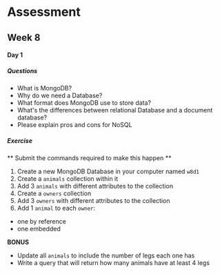 # Assessment
## Week 8
#### Day 1

##### Questions

- What is MongoDB?
- Why do we need a Database?
- What format does MongoDB use to store data?
- What's the differences between relational Database and a document database?
- Please explain pros and cons for NoSQL

##### Exercise

** Submit the commands required to make this happen **

1. Create a new MongoDB Database in your computer named `w8d1`
1. Create a `animals` collection within it
1. Add 3 `animals` with different attributes to the collection
1. Create a `owners` collection
1. Add 3 `owners` with different attributes to the collection
1. Add 1 `animal` to each `owner`:
  - one by reference
  - one embedded

**BONUS**

- Update all `animals` to include the number of legs each one has
- Write a query that will return how many animals have at least 4 legs
